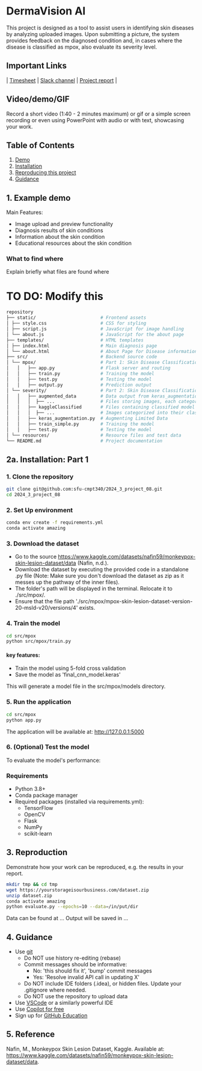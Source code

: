 # DermaVision AI
This project is designed as a tool to assist users in identifying skin diseases by analyzing uploaded images. Upon submitting a picture, the system provides feedback on the diagnosed condition and, in cases where the disease is classified as mpox, also evaluate its severity level. 


## Important Links

| [Timesheet](https://1sfu-my.sharepoint.com/:x:/g/personal/hamarneh_sfu_ca/Ea_oAN9CB_hBi3OZi4DQiaIBHtT-s4eWAng1HMl6Hh85kA?e=C4xfla) | [Slack channel](https://app.slack.com/client/T07K7SWL5A4/C07JS14AD43) | [Project report](https://www.overleaf.com/project/66d0b0532317a8cadc2e64f1) |

## Video/demo/GIF

Record a short video (1:40 - 2 minutes maximum) or gif or a simple screen recording or even using PowerPoint with audio or with text, showcasing your work.

## Table of Contents

1. [Demo](#demo)
2. [Installation](#installation)
3. [Reproducing this project](#repro)
4. [Guidance](#guide)

<a name="demo"></a>

## 1. Example demo

Main Features:

- Image upload and preview functionality
- Diagnosis results of skin conditions
- Information about the skin condition
- Educational resources about the skin condition

### What to find where

Explain briefly what files are found where

# TO DO: Modify this 
```bash
repository
├── static/                        # Frontend assets
│ ├── style.css                    # CSS for styling
│ ├── script.js                    # JavaScript for image handling
│ └── about.js                     # JavaScript for the about page
├── templates/                     # HTML templates
│ ├── index.html                   # Main diagnosis page
│ └── about.html                   # About Page for Disease information and team details
├── src/                           # Backend source code
│ └── mpox/                        # Part 1: Skin Disease Classification
│   │   ├── app.py                 # Flask server and routing
│   │   ├── train.py               # Training the model
│   │   ├── test.py                # Testing the model
│   │   ├── output.py              # Prediction output
│ └── severity/                    # Part 2: Skin Disease Classification
│   │   ├── augmented_data         # Data output from keras_augmentation.py 
│   │   │  ├── ...                 # Files storing images, each categorized into their class
│   │   ├── kaggleClassified       # Files containing classified model data
│   │   │  ├── ...                 # Images categorized into their class
│   │   ├── keras_augmentation.py  # Augmenting Limited Data
│   │   ├── train_simple.py        # Training the model
│   │   ├── test.py                # Testing the model
│ └── resources/                   # Resource files and test data
└── README.md                      # Project documentation
```

<a name="installation"></a>

## 2a. Installation: Part 1
### 1. Clone the repository

```bash
git clone git@github.com:sfu-cmpt340/2024_3_project_08.git
cd 2024_3_project_08
```

### 2. Set Up environment

```bash
conda env create -f requirements.yml
conda activate amazing
```

### 3. Download the dataset

- Go to the source  https://www.kaggle.com/datasets/nafin59/monkeypox-skin-lesion-dataset/data (Nafin, n.d.).
- Download the dataset by executing the provided code in a standalone .py file (Note: Make sure you don't download the dataset as zip as it messes up the pathway of the inner files).
- The folder's path will be displayed in the terminal. Relocate it to ./src/mpox/.
- Ensure that the file path './src/mpox/mpox-skin-lesion-dataset-version-20-msld-v20/versions/4' exists. 

### 4. Train the model

```bash
cd src/mpox
python src/mpox/train.py
```

#### key features:

- Train the model using 5-fold cross validation
- Save the model as 'final_cnn_model.keras'

This will generate a model file in the src/mpox/models directory.

### 5. Run the application

```bash
cd src/mpox
python app.py
```

The application will be available at: http://127.0.0.1:5000

### 6. (Optional) Test the model

To evaluate the model's performance:

### Requirements

- Python 3.8+
- Conda package manager
- Required packages (installed via requirements.yml):
  - TensorFlow
  - OpenCV
  - Flask
  - NumPy
  - scikit-learn

<a name="repro"></a>

## 3. Reproduction

Demonstrate how your work can be reproduced, e.g. the results in your report.

```bash
mkdir tmp && cd tmp
wget https://yourstorageisourbusiness.com/dataset.zip
unzip dataset.zip
conda activate amazing
python evaluate.py --epochs=10 --data=/in/put/dir
```

Data can be found at ...
Output will be saved in ...

<a name="guide"></a>

## 4. Guidance

- Use [git](https://git-scm.com/book/en/v2)
  - Do NOT use history re-editing (rebase)
  - Commit messages should be informative:
    - No: 'this should fix it', 'bump' commit messages
    - Yes: 'Resolve invalid API call in updating X'
  - Do NOT include IDE folders (.idea), or hidden files. Update your .gitignore where needed.
  - Do NOT use the repository to upload data
- Use [VSCode](https://code.visualstudio.com/) or a similarly powerful IDE
- Use [Copilot for free](https://dev.to/twizelissa/how-to-enable-github-copilot-for-free-as-student-4kal)
- Sign up for [GitHub Education](https://education.github.com/)

## 5. Reference

Nafin, M., Monkeypox Skin Lesion Dataset, Kaggle. Available at:
https://www.kaggle.com/datasets/nafin59/monkeypox-skin-lesion-dataset/data.

